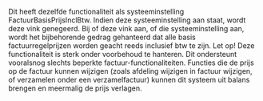 Dit heeft dezelfde functionaliteit als systeeminstelling FactuurBasisPrijsInclBtw. Indien deze systeeminstelling aan staat, wordt deze vink genegeerd. Bij of deze vink aan, of die systeeminstelling aan, wordt het bijbehorende gedrag gehanteerd dat alle basis factuurregelprijzen worden geacht reeds inclusief btw te zijn. Let op! Deze functionaliteit is sterk onder voorbehoud te hanteren. Dit ondersteunt vooralsnog slechts beperkte factuur-functionaliteiten. Functies die de prijs op de factuur kunnen wijzigen (zoals afdeling wijzigen in factuur wijzigen, of verzamelen onder een verzamelfactuur) kunnen dit systeem uit balans brengen en meermalig de prijs verlagen.